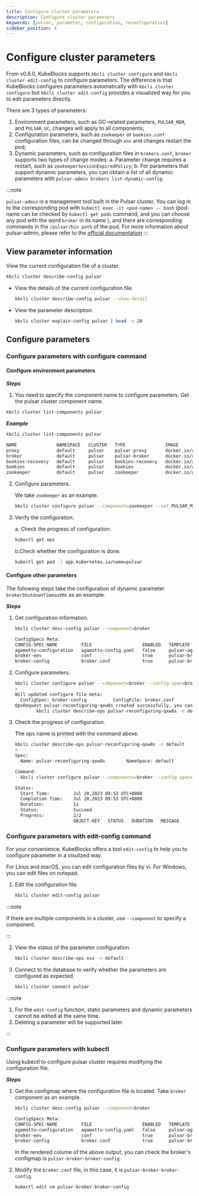 ```yaml
---
title: Configure cluster parameters
description: Configure cluster parameters
keywords: [pulsar, parameter, configuration, reconfiguration]
sidebar_position: 4
---
```


# Configure cluster parameters

From v0.6.0, KubeBlocks supports `kbcli cluster configure` and `kbcli cluster edit-config` to configure parameters. The difference is that KubeBlocks configures parameters automatically with `kbcli cluster configure` but `kbcli cluster edit-config` provides a visualized way for you to edit parameters directly.

There are 3 types of parameters:

1. Environment parameters, such as GC-related parameters, `PULSAR_MEM`, and `PULSAR_GC`, changes will apply to all components;
2. Configuration parameters, such as `zookeeper` or `bookies.conf` configuration files, can be changed through `env` and changes restart the pod;
3. Dynamic parameters, such as configuration files in `brokers.conf`, `broker` supports two types of change modes:
    a. Parameter change requires a restart, such as `zookeeperSessionExpiredPolicy`;
    b. For parameters that support dynamic parameters, you can obtain a list of all dynamic parameters with `pulsar-admin brokers list-dynamic-config`.

:::note

`pulsar-admin` is a management tool built in the Pulsar cluster. You can log in to the corresponding pod with `kubectl exec -it <pod-name> -- bash` (pod-name can be checked by `kubectl get pods` command, and you can choose any pod with the word `broker` in its name ), and there are corresponding commands in the `/pulsar/bin path` of the pod. For more information about pulsar-admin, please refer to the [official documentation](https://pulsar.apache.org/docs/3.0.x/admin-api-tools/
)
:::

## View parameter information

View the current configuration file of a cluster.

```bash
kbcli cluster describe-config pulsar  
```

* View the details of the current configuration file.

  ```bash
  kbcli cluster describe-config pulsar --show-detail
  ```

* View the parameter description.

  ```bash
  kbcli cluster explain-config pulsar | head -n 20
  ```

## Configure parameters

### Configure parameters with configure command

#### Configure environment parameters

***Steps***

1. You need to specify the component name to configure parameters. Get the pulsar cluster component name.

  ```bash
  kbcli cluster list-components pulsar 
  ```

  ***Example***

  ```bash
  kbcli cluster list-components pulsar 

  NAME               NAMESPACE   CLUSTER   TYPE               IMAGE
  proxy              default     pulsar    pulsar-proxy       docker.io/apecloud/pulsar:2.11.2
  broker             default     pulsar    pulsar-broker      docker.io/apecloud/pulsar:2.11.2
  bookies-recovery   default     pulsar    bookies-recovery   docker.io/apecloud/pulsar:2.11.2
  bookies            default     pulsar    bookies            docker.io/apecloud/pulsar:2.11.2
  zookeeper          default     pulsar    zookeeper          docker.io/apecloud/pulsar:2.11.2
  ```

2. Configure parameters.

   We take `zookeeper` as an example.

   ```bash
   kbcli cluster configure pulsar --component=zookeeper --set PULSAR_MEM="-XX:MinRAMPercentage=50 -XX:MaxRAMPercentage=70" 
   ```

3. Verify the configuration.

   a. Check the progress of configuration:

   ```bash
   kubectl get ops 
   ```

   b.Check whether the configuration is done.

   ```bash
   kubectl get pod -l app.kubernetes.io/name=pulsar
   ```

#### Configure other parameters

The following steps take the configuration of dynamic parameter `brokerShutdownTimeoutMs` as an example.

***Steps***

1. Get configuration information.

   ```bash
   kbcli cluster desc-config pulsar --component=broker
   
   ConfigSpecs Meta:
   CONFIG-SPEC-NAME         FILE                   ENABLED   TEMPLATE                   CONSTRAINT                   RENDERED                               COMPONENT   CLUSTER
   agamotto-configuration   agamotto-config.yaml   false     pulsar-agamotto-conf-tpl                                pulsar-broker-agamotto-configuration   broker      pulsar
   broker-env               conf                   true      pulsar-broker-env-tpl      pulsar-env-constraints       pulsar-broker-broker-env               broker      pulsar
   broker-config            broker.conf            true      pulsar-broker-config-tpl   brokers-config-constraints   pulsar-broker-broker-config            broker      pulsar
   ```

2. Configure parameters.

   ```bash
   kbcli cluster configure pulsar --component=broker --config-spec=broker-config --set brokerShutdownTimeoutMs=66600
   >
   Will updated configure file meta:
     ConfigSpec: broker-config          ConfigFile: broker.conf        ComponentName: broker        ClusterName: pulsar
   OpsRequest pulsar-reconfiguring-qxw8s created successfully, you can view the progress:
           kbcli cluster describe-ops pulsar-reconfiguring-qxw8s -n default
   ```

3. Check the progress of configuration.

   The ops name is printed with the command above.

   ```bash
   kbcli cluster describe-ops pulsar-reconfiguring-qxw8s -n default
   >
   Spec:
     Name: pulsar-reconfiguring-qxw8s        NameSpace: default        Cluster: pulsar        Type: Reconfiguring

   Command:
     kbcli cluster configure pulsar --components=broker --config-spec=broker-config --config-file=broker.conf --set brokerShutdownTimeoutMs=66600 --namespace=default

   Status:
     Start Time:         Jul 20,2023 09:53 UTC+0800
     Completion Time:    Jul 20,2023 09:53 UTC+0800
     Duration:           1s
     Status:             Succeed
     Progress:           2/2
                         OBJECT-KEY   STATUS   DURATION   MESSAGE
   ```

### Configure parameters with edit-config command

For your convenience, KubeBlocks offers a tool `edit-config` to help you to configure parameter in a visulized way.

For Linux and macOS, you can edit configuration files by vi. For Windows, you can edit files on notepad.

1. Edit the configuration file.

   ```bash
   kbcli cluster edit-config pulsar
   ```

:::note

If there are multiple components in a cluster, use `--component` to specify a component.

:::

2. View the status of the parameter configuration.

   ```bash
   kbcli cluster describe-ops xxx -n default
   ```

3. Connect to the database to verify whether the parameters are configured as expected.

   ```bash
   kbcli cluster connect pulsar
   ```

:::note

1. For the `edit-config` function, static parameters and dynamic parameters cannot be edited at the same time.
2. Deleting a parameter will be supported later.

:::

### Configure parameters with kubectl

Using kubectl to configure pulsar cluster requires modifying the configuration file.

***Steps***

1. Get the configmap where the configuration file is located. Take `broker` component as an example.

    ```bash
    kbcli cluster desc-config pulsar --component=broker

    ConfigSpecs Meta:
    CONFIG-SPEC-NAME         FILE                   ENABLED   TEMPLATE                   CONSTRAINT                   RENDERED                               COMPONENT   CLUSTER
    agamotto-configuration   agamotto-config.yaml   false     pulsar-agamotto-conf-tpl                                pulsar-broker-agamotto-configuration   broker      pulsar
    broker-env               conf                   true      pulsar-broker-env-tpl      pulsar-env-constraints       pulsar-broker-broker-env               broker      pulsar
    broker-config            broker.conf            true      pulsar-broker-config-tpl   brokers-config-constraints   pulsar-broker-broker-config            broker      pulsar
    ```

    In the rendered colume of the above output, you can check the broker's configmap is `pulsar-broker-broker-config`.

2. Modify the `broker.conf` file, in this case, it is `pulsar-broker-broker-config`.

    ```bash
    kubectl edit cm pulsar-broker-broker-config
    ```
